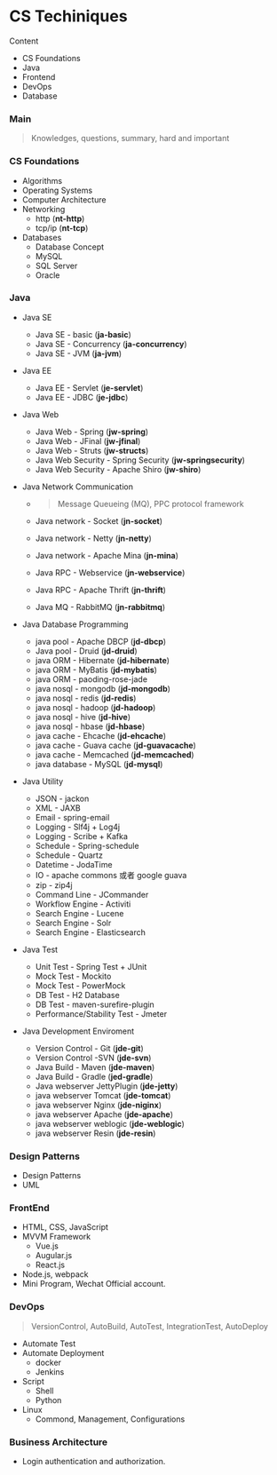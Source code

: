 # CS Techiniques

Content

- CS Foundations
- Java
- Frontend
- DevOps
- Database

### Main

> Knowledges, questions, summary, hard and important

### CS Foundations

- Algorithms
- Operating Systems
- Computer Architecture
- Networking
  - http (**nt-http**)
  - tcp/ip (**nt-tcp**)
- Databases
  - Database Concept
  - MySQL
  - SQL Server
  - Oracle

### Java

- Java SE

  - Java SE - basic (**ja-basic**)
  - Java SE - Concurrency (**ja-concurrency**)
  - Java SE - JVM (**ja-jvm**)

- Java EE

  - Java EE - Servlet (**je-servlet**)
  - Java EE - JDBC (**je-jdbc**)

- Java Web

  - Java Web - Spring (**jw-spring**)
  - Java Web - JFinal (**jw-jfinal**)
  - Java Web - Struts (**jw-structs**)
  - Java Web Security - Spring Security (**jw-springsecurity**)
  - Java Web Security - Apache Shiro (**jw-shiro**)

- Java Network Communication

  - > Message Queueing (MQ), PPC protocol framework   

  - Java network - Socket (**jn-socket**)
  
  - Java network - Netty (**jn-netty**)
  
  - Java network - Apache Mina (**jn-mina**)
  
  - Java RPC - Webservice (**jn-webservice**)
  
  - Java  RPC - Apache Thrift (**jn-thrift**)
  
  - Java MQ - RabbitMQ (**jn-rabbitmq**)


- Java Database Programming

  - java pool - Apache DBCP (**jd-dbcp**)
  - Java pool - Druid (**jd-druid**)
  - java ORM - Hibernate (**jd-hibernate**)
  - java ORM - MyBatis (**jd-mybatis**)
  - java ORM - paoding-rose-jade 
  - java nosql - mongodb (**jd-mongodb**)
  - java nosql - redis (**jd-redis**)
  - java nosql - hadoop (**jd-hadoop**)
  - java nosql - hive (**jd-hive**)
  - java nosql - hbase (**jd-hbase**)
  - java cache - Ehcache (**jd-ehcache**)
  - java cache - Guava cache (**jd-guavacache**)
  - java cache - Memcached (**jd-memcached**)
  - java database - MySQL (**jd-mysql**)
- Java Utility

  - JSON - jackon
  - XML - JAXB
  - Email - spring-email
  - Logging - Slf4j + Log4j
  - Logging - Scribe + Kafka
  - Schedule - Spring-schedule
  - Schedule - Quartz
  - Datetime - JodaTime
  - IO - apache commons 或者 google guava
  - zip - zip4j
  - Command Line - JCommander
  - Workflow Engine - Activiti
  - Search Engine - Lucene
  - Search Engine - Solr
  - Search Engine - Elasticsearch
- Java Test

  - Unit Test - Spring Test + JUnit
  - Mock Test - Mockito
  - Mock Test - PowerMock
  - DB Test - H2 Database
  - DB Test -  maven-surefire-plugin
  - Performance/Stability Test - Jmeter
- Java Development Enviroment

  - Version Control - Git (**jde-git**)
  - Version Control -SVN (**jde-svn**)
  - Java Build - Maven (**jde-maven**)
  - Java Build - Gradle (**jed-gradle**)
  - Java webserver JettyPlugin (**jde-jetty**)
  - java webserver Tomcat (**jde-tomcat**)
  - java webserver Nginx (**jde-niginx**)
  - java webserver Apache (**jde-apache**)
  - java webserver weblogic (**jde-weblogic**)
  - java webserver Resin (**jde-resin**)

### Design Patterns

- Design Patterns
- UML
	

### FrontEnd

- HTML, CSS, JavaScript
- MVVM Framework
  - Vue.js
  - Augular.js
  - React.js
- Node.js, webpack
- Mini Program, Wechat Official account.
	

### DevOps

> VersionControl, AutoBuild, AutoTest, IntegrationTest, AutoDeploy

- Automate Test
- Automate Deployment
  - docker
  - Jenkins
- Script
  - Shell
  - Python
- Linux
  - Commond, Management, Configurations

### Business Architecture

- Login authentication and authorization.
